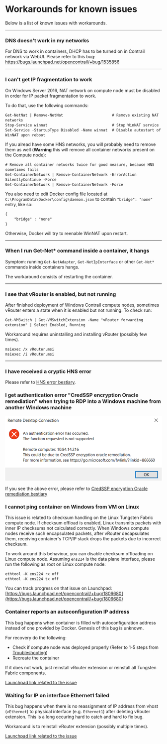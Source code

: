 # Workarounds for known issues

Below is a list of known issues with workarounds.

---

### DNS doesn't work in my networks

For DNS to work in containers, DHCP has to be turned on in Contrail network via WebUI.
Please refer to this bug: https://bugs.launchpad.net/opencontrail/+bug/1535856

---

### I can't get IP fragmentation to work

On Windows Server 2016, NAT network on compute node must be disabled in order for IP packet fragmentation to work.

To do that, use the following commands:
```
Get-NetNat | Remove-NetNat                      # Remove existing NAT networks
Stop-Service winnat                             # Stop WinNAT service
Set-Service -StartupType Disabled -Name winnat  # Disable autostart of WinNAT upon reboot
```

If you alread have some HNS networks, you will probably need to remove them as well (**Warning** this will remove all
container networks present on the Compute node):

```
# Remove all container networks twice for good measure, because HNS sometimes fails
Get-ContainerNetwork | Remove-ContainerNetwork -ErrorAction SilentlyContinue -Force
Get-ContainerNetwork | Remove-ContainerNetwork -Force
```

You also need to edit Docker config file located at `C:\ProgramData\Docker\config\daemon.json` to contain
`"bridge": "none"` entry, like so:
```
{
    "bridge" : "none"
}
```

Otherwise, Docker will try to reenable WinNAT upon restart.

---

### When I run Get-Net* command inside a container, it hangs

Symptom: running `Get-NetAdapter`, `Get-NetIpInterface` or other `Get-Net*` commands inside containers hangs.

The workaround consists of restarting the container.

---

### I see that vRouter is enabled, but not running

After finished deployment of Windows Contrail compute nodes, sometimes vRouter enters a state when it is enabled
but not running. To check run:

```
Get-VMSwitch | Get-VMSwitchExtension -Name "vRouter forwarding extension" | Select Enabled, Running
```

Workaround requires uninstalling and installing vRouter (possibly few times).

```
msiexec /x vRouter.msi
msiexec /i vRouter.msi
```

---

### I have received a cryptic HNS error

Please refer to [HNS error bestiary](./HNS_error_bestiary.md).

### I get authentication error "CredSSP encryption Oracle remediation" when trying to RDP into a Windows machine from another Windows machine

![CredSSP encryption Oracle remediation](CredSSPError.png)

If you see the above error, please refer to [CredSSP encryption Oracle remediation bestiary](CredSSP_error_bestiary.md)

### I cannot ping container on Windows from VM on Linux

This issue is related to checksum handling on the Linux Tungsten Fabric compute node.
If checksum offload is enabled, Linux transmits packets with inner IP checksums not calculated correctly.
When Windows compute nodes receive such encapsulated packets, after vRouter decapsulates them, receiving container's TCP/IP stack drops the packets due to incorrect checksum.

To work around this behaviour, you can disable checksum offloading on Linux compute node.
Assuming `ens224` is the data plane interface, please run the following as root on Linux compute node:

    ethtool -K ens224 rx off
    ethtool -K ens224 tx off

You can track progress on that issue on Launchpad: [https://bugs.launchpad.net/opencontrail/+bug/1806680](https://bugs.launchpad.net/opencontrail/+bug/1806680)

### Container reports an autoconfiguration IP address

This bug happens when container is filled with autoconfiguration address instead of one provided by Docker.
Genesis of this bug is unknown.

For recovery do the following:

- Check if compute node was deployed properly (Refer to 1-5 steps from [Troubleshooting](./Troubleshooting.md))
- Recreate the container

If it does not work, just reinstall vRouter extension or reinstall all Tungsten Fabric components.

[Launchpad link related to the issue](https://bugs.launchpad.net/opencontrail/+bug/1794263)

### Waiting for IP on interface Ethernet1 failed

This bug happens when there is no reassignment of IP address from vhost (`vEthernet`) to physical interface (e.g. `Ethernet1`) after deleting vRouter extension.
This is a long occuring hard to catch and hard to fix bug.

Workaround is to reinstall vRouter extension (possibly multiple times).

[Launchpad link related to the issue](https://bugs.launchpad.net/opencontrail/+bug/1794262)
